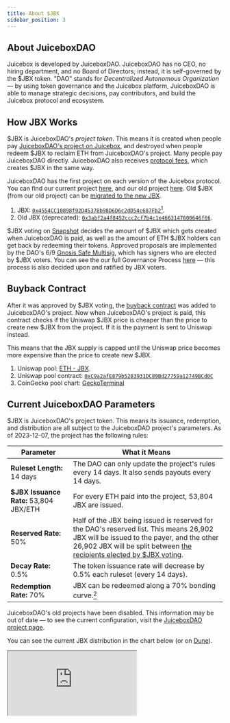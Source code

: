 ```yaml
---
title: About $JBX
sidebar_position: 3
---
```


## About JuiceboxDAO

Juicebox is developed by JuiceboxDAO. JuiceboxDAO has no CEO, no hiring department, and no Board of Directors; instead, it is self-governed by the $JBX token. "DAO" stands for *Decentralized Autonomous Organization* — by using token governance and the Juicebox platform, JuiceboxDAO is able to manage strategic decisions, pay contributors, and build the Juicebox protocol and ecosystem.

## How JBX Works

$JBX is JuiceboxDAO's *project token*. This means it is created when people pay [JuiceboxDAO's project on Juicebox](https://juicebox.money/@juicebox), and destroyed when people redeem $JBX to reclaim ETH from JuiceboxDAO's project. Many people pay JuiceboxDAO directly. JuiceboxDAO also receives [protocol fees](#about-fees), which creates $JBX in the same way.

JuiceboxDAO has the first project on each version of the Juicebox protocol. You can find our current project [here](https://juicebox.money/@juicebox), and our old project [here](https://juicebox.money/p/juicebox). Old $JBX (from our old project) can be [migrated to the new JBX](/blog/jbx-v3-migration-guide/).

1. JBX: [`0x4554CC10898f92D45378b98D6D6c2dD54c687Fb2`](https://etherscan.io/token/0x4554CC10898f92D45378b98D6D6c2dD54c687Fb2)[^1].
2. Old JBX (deprecated): [`0x3abf2a4f8452ccc2cf7b4c1e4663147600646f66`](https://etherscan.io/token/0x3abf2a4f8452ccc2cf7b4c1e4663147600646f66).

$JBX voting on [Snapshot](https://snapshot.org/#/jbdao.eth/) decides the amount of $JBX which gets created when JuiceboxDAO is paid, as well as the amount of ETH $JBX holders can get back by redeeming their tokens. Approved proposals are implemented by the DAO's 6/9 [Gnosis Safe Multisig](https://app.safe.global/eth:0xAF28bcB48C40dBC86f52D459A6562F658fc94B1e/), which has signers who are elected by $JBX voters. You can see the our full Governance Process [here](https://docs.juicebox.money/dao/process/) — this process is also decided upon and ratified by JBX voters.

## Buyback Contract

After it was approved by $JBX voting, the [buyback contract](https://snapshot.org/#/jbdao.eth/proposal/0x25dc6459f1c7871326ea5469daef0b237b1e2a8be9631389c703464a25b10346) was added to JuiceboxDAO's project. Now when JuiceboxDAO's project is paid, this contract checks if the Uniswap $JBX price is cheaper than the price to create new $JBX from the project. If it is the payment is sent to Uniswap instead.

This means that the JBX supply is capped until the Uniswap price becomes more expensive than the price to create new $JBX.

1. Uniswap pool: [ETH - JBX](https://app.uniswap.org/tokens/ethereum/0x4554cc10898f92d45378b98d6d6c2dd54c687fb2).
2. Uniswap pool contract: [`0xC9a2afE879b5283931DC89Bd27759a12749BCd0C`](https://etherscan.io/address/0xC9a2afE879b5283931DC89Bd27759a12749BCd0C)
3. CoinGecko pool chart: [GeckoTerminal](https://www.geckoterminal.com/eth/pools/0xc9a2afe879b5283931dc89bd27759a12749bcd0c)

## Current JuiceboxDAO Parameters

$JBX is JuiceboxDAO's project token. This means its issuance, redemption, and distribution are all subject to the JuiceboxDAO project's parameters. As of 2023-12-07, the project has the following rules:

| Parameter | What it Means |
| --- | --- |
| **Ruleset Length:** 14 days | The DAO can only update the project's rules every 14 days. It also sends payouts every 14 days. |
| **$JBX Issuance Rate:** 53,804 JBX/ETH | For every ETH paid into the project, 53,804 JBX are issued. |
| **Reserved Rate:** 50% | Half of the JBX being issued is reserved for the DAO's reserved list. This means 26,902 JBX will be issued to the payer, and the other 26,902 JBX will be split between [the recipients elected by $JBX voting](https://juicebox.money/v2/p/1?tabid=tokens). |
| **Decay Rate:** 0.5% | The token issuance rate will decrease by 0.5% each ruleset (every 14 days). |
| **Redemption Rate:** 70% | JBX can be redeemed along a 70% bonding curve.[^2] |

JuiceboxDAO's old projects have been disabled. This information may be out of date — to see the current configuration, visit the [JuiceboxDAO project page](https://juicebox.money/@juicebox).

You can see the current JBX distribution in the chart below (or on [Dune](https://dune.com/queries/2331798)).

<style>{`iframe {
  width: 100%;
  min-height: 400px;
  display: inline-block;
  background-color: #f5f5f5;
  border-radius: 5px;
}

.wrapper {
  display: grid;
  gap: 20px;
}

`}</style>

<div class="wrapper">
  <iframe src="https://dune.com/embeds/2331798/3817364"/>
  <iframe src="https://dune.com/embeds/2331798/3817394"/>
</div>

## About Fees

Juicebox projects pay a 2.5% fee when

1. They send a payout to a wallet outside of the Juicebox ecosystem, or when
2. Funds are redeemed while a project's redemption rate is less than 100%.

To be clear:

- There are no fees when projects receive payments.
- There are no fees on redemptions if the redemption rate is 100%.
- There are no fees on payouts to other Juicebox projects.

These fees are used to buy $JBX on Uniswap. The project owner paying the fee gets 50% of the $JBX, and the rest goes to JuiceboxDAO. If the project owner immediately sells that $JBX, it's as if they paid a ~1.25% fee. In practice, project owners usually hold onto their $JBX and influence [JuiceboxDAO governance](/dao/process/).

The fee can be set anywhere between 0% and 5% by $JBX voting. The Juicebox protocol has very minimal global governance, which you can learn about [here](https://docs.juicebox.money/v4/deprecated/v3/learn/administration/).

Projects can also temporarily set fees on payouts aside with [Hold fees](https://docs.juicebox.money/v4/deprecated/v3/learn/glossary/hold-fees/). This can be useful if a project needs to temporarily pull funds out of their project, but plans to return those funds to the project later on and does not want to pay fees in the interim.

## Premine

A total of 144,246,772 (old) $JBX was premined to pay for the initial development of the Juicebox and the libraries/tools which made it possible. You can learn about this in [this blog post](/blog/premine/). This premine constitutes ~7.02% of the $JBX supply as of December 7th, 2023.

[^1]: The `totalSupply` of v3 JBX includes the supplies of v1/v2 JBX.
[^2]: For a clearer understanding, look at this [bonding curve calculator on Desmos](https://www.desmos.com/calculator/9pewqesyj5). Use `r = 0.7`.
